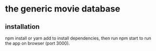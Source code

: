 # the generic movie database

## installation
npm install or yarn add to install dependencies, then run npm start to run the app on browser (port 3000).
